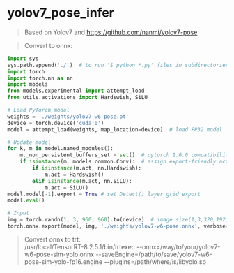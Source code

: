 # yolov7_pose_infer
>Based on Yolov7 and https://github.com/nanmi/yolov7-pose   

>Convert to onnx:   
```python
import sys
sys.path.append('./')  # to run '$ python *.py' files in subdirectories
import torch
import torch.nn as nn
import models
from models.experimental import attempt_load
from utils.activations import Hardswish, SiLU

# Load PyTorch model
weights = './weights/yolov7-w6-pose.pt'
device = torch.device('cuda:0')
model = attempt_load(weights, map_location=device)  # load FP32 model

# Update model
for k, m in model.named_modules():
    m._non_persistent_buffers_set = set()  # pytorch 1.6.0 compatibility
    if isinstance(m, models.common.Conv):  # assign export-friendly activations
        if isinstance(m.act, nn.Hardswish):
            m.act = Hardswish()
        elif isinstance(m.act, nn.SiLU):
            m.act = SiLU()
model.model[-1].export = True # set Detect() layer grid export
model.eval()

# Input
img = torch.randn(1, 3, 960, 960).to(device)  # image size(1,3,320,192) iDetection
torch.onnx.export(model, img, './weights/yolov7-w6-pose.onnx', verbose=False, opset_version=12, input_names=['images'])

```


>Convert onnx to trt:  
>/usr/local/TensorRT-8.2.5.1/bin/trtexec --onnx=/way/to/your/yolov7-w6-pose-sim-yolo.onnx --saveEngine=/path/to/save/yolov7-w6-pose-sim-yolo-fp16.engine --plugins=/path/where/is/libyolo.so    
